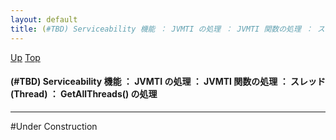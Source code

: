 ```yaml
---
layout: default
title: (#TBD) Serviceability 機能 ： JVMTI の処理 ： JVMTI 関数の処理 ： スレッド (Thread) ： GetAllThreads() の処理
---
```

[Up](no_DXQUxpU.html) [Top](../index.html)

#### (#TBD) Serviceability 機能 ： JVMTI の処理 ： JVMTI 関数の処理 ： スレッド (Thread) ： GetAllThreads() の処理

--- 
#Under Construction






